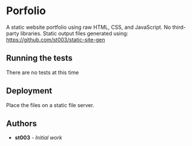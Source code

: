 # Porfolio

A static website portfolio using raw HTML, CSS, and JavaScript. No third-party libraries. Static output files generated using: https://github.com/st003/static-site-gen

## Running the tests

There are no tests at this time

## Deployment

Place the files on a static file server.

## Authors

* **st003** - *Initial work*
